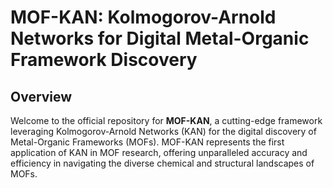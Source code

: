 # MOF-KAN: Kolmogorov-Arnold Networks for Digital Metal-Organic Framework Discovery

## Overview
Welcome to the official repository for **MOF-KAN**, a cutting-edge framework leveraging Kolmogorov-Arnold Networks (KAN) for the digital discovery of Metal-Organic Frameworks (MOFs). 
MOF-KAN represents the first application of KAN in MOF research, offering unparalleled accuracy and efficiency in navigating the diverse chemical and structural landscapes of MOFs. 
